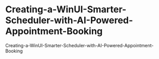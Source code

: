 # Creating-a-WinUI-Smarter-Scheduler-with-AI-Powered-Appointment-Booking
Creating-a-WinUI-Smarter-Scheduler-with-AI-Powered-Appointment-Booking
